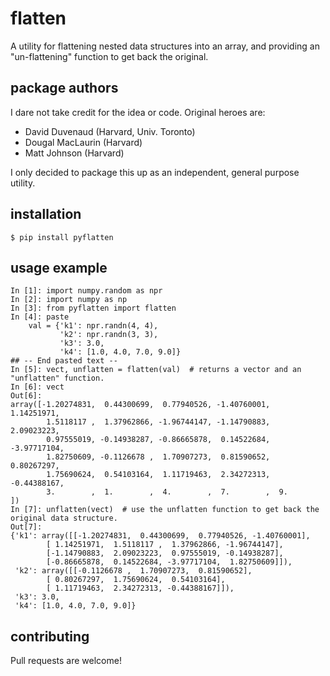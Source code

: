 # flatten

A utility for flattening nested data structures into an array, and providing an "un-flattening" function to get back the original.

## package authors

I dare not take credit for the idea or code. Original heroes are:

- David Duvenaud (Harvard, Univ. Toronto)
- Dougal MacLaurin (Harvard)
- Matt Johnson (Harvard)

I only decided to package this up as an independent, general purpose utility.

## installation

    $ pip install pyflatten

## usage example

    In [1]: import numpy.random as npr
    In [2]: import numpy as np
    In [3]: from pyflatten import flatten
    In [4]: paste
        val = {'k1': npr.randn(4, 4),
               'k2': npr.randn(3, 3),
               'k3': 3.0,
               'k4': [1.0, 4.0, 7.0, 9.0]}
    ## -- End pasted text --
    In [5]: vect, unflatten = flatten(val)  # returns a vector and an "unflatten" function.
    In [6]: vect
    Out[6]:
    array([-1.20274831,  0.44300699,  0.77940526, -1.40760001,  1.14251971,
            1.5118117 ,  1.37962866, -1.96744147, -1.14790883,  2.09023223,
            0.97555019, -0.14938287, -0.86665878,  0.14522684, -3.97717104,
            1.82750609, -0.1126678 ,  1.70907273,  0.81590652,  0.80267297,
            1.75690624,  0.54103164,  1.11719463,  2.34272313, -0.44388167,
            3.        ,  1.        ,  4.        ,  7.        ,  9.        ])
    In [7]: unflatten(vect)  # use the unflatten function to get back the original data structure. 
    Out[7]:
    {'k1': array([[-1.20274831,  0.44300699,  0.77940526, -1.40760001],
            [ 1.14251971,  1.5118117 ,  1.37962866, -1.96744147],
            [-1.14790883,  2.09023223,  0.97555019, -0.14938287],
            [-0.86665878,  0.14522684, -3.97717104,  1.82750609]]),
     'k2': array([[-0.1126678 ,  1.70907273,  0.81590652],
            [ 0.80267297,  1.75690624,  0.54103164],
            [ 1.11719463,  2.34272313, -0.44388167]]),
     'k3': 3.0,
     'k4': [1.0, 4.0, 7.0, 9.0]}

## contributing

Pull requests are welcome!